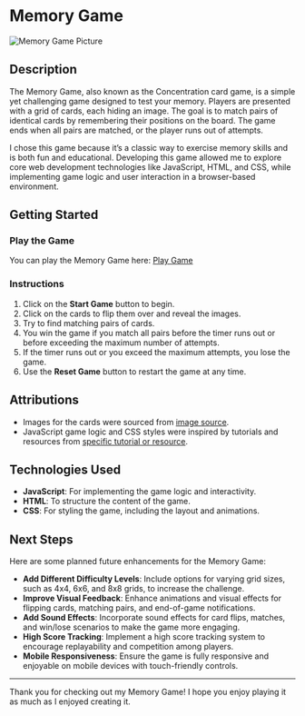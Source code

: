 # Memory Game
![Memory Game Picture](https://i.imgur.com/FysJzfo.png)
## Description
The Memory Game, also known as the Concentration card game, is a simple yet challenging game designed to test your memory. Players are presented with a grid of cards, each hiding an image. The goal is to match pairs of identical cards by remembering their positions on the board. The game ends when all pairs are matched, or the player runs out of attempts.

I chose this game because it’s a classic way to exercise memory skills and is both fun and educational. Developing this game allowed me to explore core web development technologies like JavaScript, HTML, and CSS, while implementing game logic and user interaction in a browser-based environment.

## Getting Started
### Play the Game
You can play the Memory Game here: [Play Game](https://weijuxi.github.io/Memory-Game/) 

### Instructions
1. Click on the **Start Game** button to begin.
2. Click on the cards to flip them over and reveal the images.
3. Try to find matching pairs of cards.
4. You win the game if you match all pairs before the timer runs out or before exceeding the maximum number of attempts.
5. If the timer runs out or you exceed the maximum attempts, you lose the game.
6. Use the **Reset Game** button to restart the game at any time.


## Attributions
- Images for the cards were sourced from [image source](https://plantsvszombies.fandom.com/wiki/Plants_vs._Zombies/Gallery#Plants).
- JavaScript game logic and CSS styles were inspired by tutorials and resources from [specific tutorial or resource](https://www.taniarascia.com/how-to-create-a-memory-game-super-mario-with-plain-javascript/).

## Technologies Used
- **JavaScript**: For implementing the game logic and interactivity.
- **HTML**: To structure the content of the game.
- **CSS**: For styling the game, including the layout and animations.

## Next Steps
Here are some planned future enhancements for the Memory Game:
- **Add Different Difficulty Levels**: Include options for varying grid sizes, such as 4x4, 6x6, and 8x8 grids, to increase the challenge.
- **Improve Visual Feedback**: Enhance animations and visual effects for flipping cards, matching pairs, and end-of-game notifications.
- **Add Sound Effects**: Incorporate sound effects for card flips, matches, and win/lose scenarios to make the game more engaging.
- **High Score Tracking**: Implement a high score tracking system to encourage replayability and competition among players.
- **Mobile Responsiveness**: Ensure the game is fully responsive and enjoyable on mobile devices with touch-friendly controls.

---

Thank you for checking out my Memory Game! I hope you enjoy playing it as much as I enjoyed creating it.
